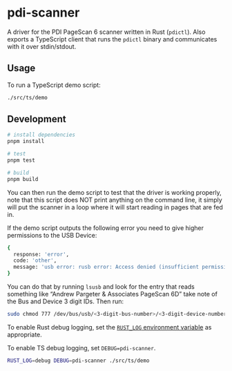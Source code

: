 # pdi-scanner

A driver for the PDI PageScan 6 scanner written in Rust (`pdictl`). Also exports
a TypeScript client that runs the `pdictl` binary and communicates with it over
stdin/stdout.

## Usage

To run a TypeScript demo script:

```sh
./src/ts/demo
```

## Development

```sh
# install dependencies
pnpm install

# test
pnpm test

# build
pnpm build
```

You can then run the demo script to test that the driver is working properly, note that this script does NOT print anything on the command line, it simply will put the scanner in a loop where it will start reading in pages that are fed in. 

If the demo script outputs the following error you need to give higher permissions to the USB Device: 

```sh
{
  response: 'error',
  code: 'other',
  message: 'usb error: rusb error: Access denied (insufficient permissions)'
}
```
You can do that by running `lsusb` and look for the entry that reads something like “Andrew Pargeter & Associates PageScan 6D” take note of the Bus and Device 3 digit IDs. Then run:
```sh
sudo chmod 777 /dev/bus/usb/<3-digit-bus-number>/<3-digit-device-number>
```

To enable Rust debug logging, set the
[`RUST_LOG` environment variable](https://docs.rs/tracing-subscriber/latest/tracing_subscriber/filter/struct.EnvFilter.html)
as appropriate.

To enable TS debug logging, set `DEBUG=pdi-scanner`.

```sh
RUST_LOG=debug DEBUG=pdi-scanner ./src/ts/demo
```
